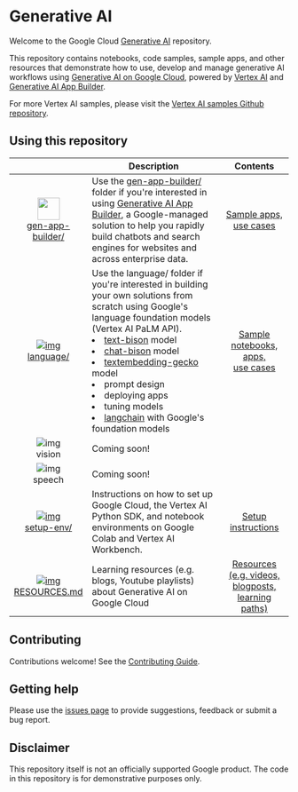 # Generative AI

Welcome to the Google Cloud [Generative AI](https://cloud.google.com/ai/generative-ai) repository.

This repository contains notebooks, code samples, sample apps, and other resources that demonstrate how to use, develop and manage generative AI workflows using [Generative AI on Google Cloud](https://cloud.google.com/ai/generative-ai), powered by [Vertex AI](https://cloud.google.com/vertex-ai) and [Generative AI App Builder](https://cloud.google.com/generative-ai-app-builder).

For more Vertex AI samples, please visit the [Vertex AI samples Github repository](https://github.com/GoogleCloudPlatform/vertex-ai-samples/).

## Using this repository

|   | <center>Description | Contents |
|:-:|:------------|:--------:|
|[<img src="https://storage.googleapis.com/github-repo/gen-app-builder/gen-app-builder.png" width="40px"><br>gen-app-builder/](gen-app-builder/)| Use the [gen-app-builder/](gen-app-builder) folder if you're interested in using [Generative AI App Builder](https://cloud.google.com/generative-ai-app-builder), a Google-managed solution to help you rapidly build chatbots and search engines for websites and across enterprise data. | [Sample apps, <br>use cases](gen-app-builder)|
|[![img](https://fonts.gstatic.com/s/i/short-term/release/googlesymbols/edit_note/default/40px.svg)<br>language/](language)| Use the language/ folder if you're interested in building your own solutions from scratch using Google's language foundation models (Vertex AI PaLM API).<br><div style='text-align:left'><li> <a href="https://cloud.google.com/vertex-ai/docs/generative-ai/language-model-overview#palm-api">text-bison</a> model</li><li> <a href="https://cloud.google.com/vertex-ai/docs/generative-ai/language-model-overview#palm-api">chat-bison</a> model</li><li> <a href="https://cloud.google.com/vertex-ai/docs/generative-ai/language-model-overview#palm-api">textembedding-gecko</a> model</li><li> prompt design</li><li> deploying apps</li><li> tuning models</li><li> <a href="https://www.langchain.com/">langchain</a> with Google's foundation models</li></div> | [Sample notebooks,<br>apps,<br>use cases](language)|
|![img](https://fonts.gstatic.com/s/i/short-term/release/googlesymbols/image/default/40px.svg)<br>vision | Coming soon! | |
|![img](https://fonts.gstatic.com/s/i/short-term/release/googlesymbols/mic/default/40px.svg)<br>speech | Coming soon! | |
|[![img](https://fonts.gstatic.com/s/i/short-term/release/googlesymbols/code_blocks/default/40px.svg)<br>setup-env/](setup-env)| Instructions on how to set up Google Cloud, the Vertex AI Python SDK, and notebook environments on Google Colab and Vertex AI Workbench. | [Setup instructions](setup-env)|
|[![img](https://fonts.gstatic.com/s/i/short-term/release/googlesymbols/media_link/default/40px.svg)<br>RESOURCES.md](RESOURCES.md) | Learning resources (e.g. blogs, Youtube playlists) about Generative AI on Google Cloud | [Resources (e.g. videos, blogposts, learning paths)](setup-env) |

## Contributing

Contributions welcome! See the [Contributing Guide](https://github.com/GoogleCloudPlatform/generative-ai/blob/main/CONTRIBUTING.md).

## Getting help

Please use the [issues page](https://github.com/GoogleCloudPlatform/generative-ai/issues) to provide suggestions, feedback or submit a bug report.

## Disclaimer

This repository itself is not an officially supported Google product. The code in this repository is for demonstrative purposes only.



